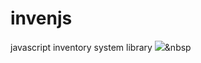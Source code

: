 # invenjs
javascript inventory system library
<img src="https://img.shields.io/badge/JavaScript-#F7DF1E?style=flat-square&logo=JavaScript&logoColor=white"/></a>&nbsp 
